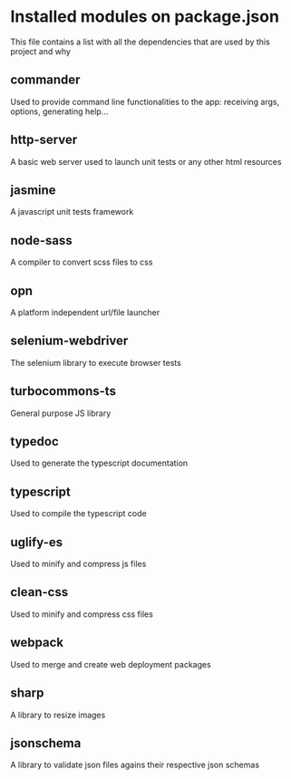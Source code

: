 # Installed modules on package.json

This file contains a list with all the dependencies that are used by this project and why

## commander

Used to provide command line functionalities to the app: receiving args, options, generating help...

## http-server

A basic web server used to launch unit tests or any other html resources

## jasmine

A javascript unit tests framework

## node-sass

A compiler to convert scss files to css

## opn

A platform independent url/file launcher

## selenium-webdriver

The selenium library to execute browser tests

## turbocommons-ts

General purpose JS library

## typedoc

Used to generate the typescript documentation

## typescript

Used to compile the typescript code

## uglify-es

Used to minify and compress js files

## clean-css

Used to minify and compress css files

## webpack

Used to merge and create web deployment packages

## sharp

A library to resize images

## jsonschema

A library to validate json files agains their respective json schemas